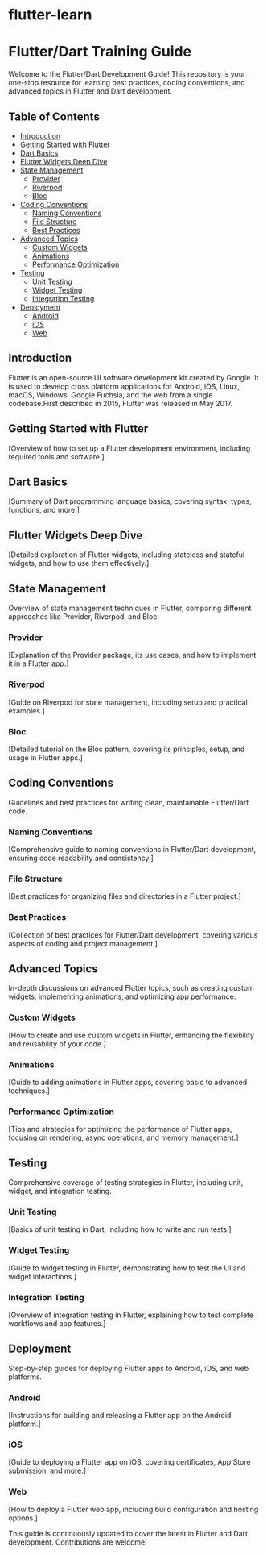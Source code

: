 # flutter-learn

# Flutter/Dart Training Guide

Welcome to the Flutter/Dart Development Guide! This repository is your one-stop resource for learning best practices, coding conventions, and advanced topics in Flutter and Dart development.

## Table of Contents

- [Introduction](#introduction)
- [Getting Started with Flutter](#getting-started-with-flutter)
- [Dart Basics](#dart-basics)
- [Flutter Widgets Deep Dive](#flutter-widgets-deep-dive)
- [State Management](#state-management)
  - [Provider](/StateManagement/Provider.md)
  - [Riverpod](/StateManagement/Riverpod.md)
  - [Bloc](/StateManagement/Bloc.md)
- [Coding Conventions](#coding-conventions)
  - [Naming Conventions](/CodingConventions/NamingConventions.md)
  - [File Structure](/CodingConventions/FileStructure.md)
  - [Best Practices](/CodingConventions/BestPractices.md)
- [Advanced Topics](#advanced-topics)
  - [Custom Widgets](/AdvancedTopics/CustomWidgets.md)
  - [Animations](/AdvancedTopics/Animations.md)
  - [Performance Optimization](/AdvancedTopics/PerformanceOptimization.md)
- [Testing](#testing)
  - [Unit Testing](/Testing/UnitTesting.md)
  - [Widget Testing](/Testing/WidgetTesting.md)
  - [Integration Testing](/Testing/IntegrationTesting.md)
- [Deployment](#deployment)
  - [Android](/Deployment/Android.md)
  - [iOS](/Deployment/iOS.md)
  - [Web](/Deployment/Web.md)

## Introduction

Flutter is an open-source UI software development kit created by Google. It is used to develop cross platform applications for Android, iOS, Linux, macOS, Windows, Google Fuchsia, and the web from a single codebase.First described in 2015, Flutter was released in May 2017.

## Getting Started with Flutter

[Overview of how to set up a Flutter development environment, including required tools and software.]

## Dart Basics

[Summary of Dart programming language basics, covering syntax, types, functions, and more.]

## Flutter Widgets Deep Dive

[Detailed exploration of Flutter widgets, including stateless and stateful widgets, and how to use them effectively.]

## State Management

Overview of state management techniques in Flutter, comparing different approaches like Provider, Riverpod, and Bloc.

### Provider

[Explanation of the Provider package, its use cases, and how to implement it in a Flutter app.]

### Riverpod

[Guide on Riverpod for state management, including setup and practical examples.]

### Bloc

[Detailed tutorial on the Bloc pattern, covering its principles, setup, and usage in Flutter apps.]

## Coding Conventions

Guidelines and best practices for writing clean, maintainable Flutter/Dart code.

### Naming Conventions

[Comprehensive guide to naming conventions in Flutter/Dart development, ensuring code readability and consistency.]

### File Structure

[Best practices for organizing files and directories in a Flutter project.]

### Best Practices

[Collection of best practices for Flutter/Dart development, covering various aspects of coding and project management.]

## Advanced Topics

In-depth discussions on advanced Flutter topics, such as creating custom widgets, implementing animations, and optimizing app performance.

### Custom Widgets

[How to create and use custom widgets in Flutter, enhancing the flexibility and reusability of your code.]

### Animations

[Guide to adding animations in Flutter apps, covering basic to advanced techniques.]

### Performance Optimization

[Tips and strategies for optimizing the performance of Flutter apps, focusing on rendering, async operations, and memory management.]

## Testing

Comprehensive coverage of testing strategies in Flutter, including unit, widget, and integration testing.

### Unit Testing

[Basics of unit testing in Dart, including how to write and run tests.]

### Widget Testing

[Guide to widget testing in Flutter, demonstrating how to test the UI and widget interactions.]

### Integration Testing

[Overview of integration testing in Flutter, explaining how to test complete workflows and app features.]

## Deployment

Step-by-step guides for deploying Flutter apps to Android, iOS, and web platforms.

### Android

[Instructions for building and releasing a Flutter app on the Android platform.]

### iOS

[Guide to deploying a Flutter app on iOS, covering certificates, App Store submission, and more.]

### Web

[How to deploy a Flutter web app, including build configuration and hosting options.]

This guide is continuously updated to cover the latest in Flutter and Dart development. Contributions are welcome!
